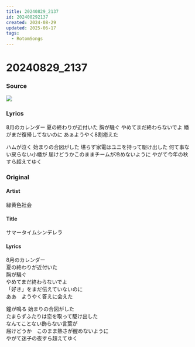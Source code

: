 ```yaml
---
title: 20240829_2137
id: 202408292137
created: 2024-08-29
updated: 2025-06-17
tags:
  - RotomSongs
---
```

# 20240829_2137

### Source

![](http://x.com/Starlystrongest/status/1829136226852671943)
### Lyrics

8月のカレンダー
夏の終わりが近付いた
胸が騒ぐ
やめてまだ終わらないでよ
幡がまだ復帰してないのに
あぁようやく8割癒えた

ハムが泣く 始まりの合図がした
堪らず家電はユニを持って駆け出した
何て事ない戻らない小幡が
届けどうかこのままチームが冷めないように
やがて今年の秋すら超えてゆく

### Original

#### Artist

緑黄色社会

#### Title

サマータイムシンデレラ

#### Lyrics

8月のカレンダー  
夏の終わりが近付いた  
胸が騒ぐ  
やめてまだ終わらないでよ  
「好き」をまだ伝えていないのに  
ああ　ようやく答えに会えた  
  
鐘が鳴る  始まりの合図がした  
たまらずふたりは恋を取って駆け出した  
なんてことない飾らない言葉が  
届けどうか　このまま熱さが醒めないように  
やがて迷子の夜すら超えてゆく



